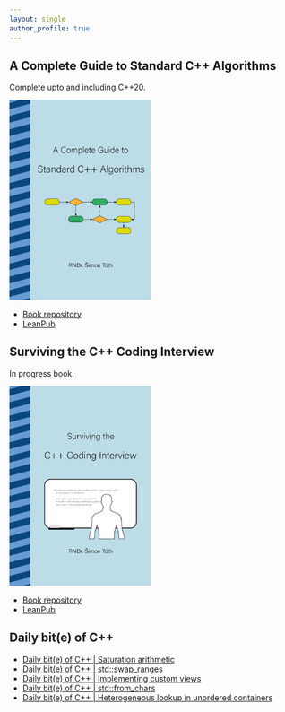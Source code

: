 ```yaml
---
layout: single
author_profile: true
---
```


## A Complete Guide to Standard C++ Algorithms

Complete upto and including C++20.

[<img src="assets/images/book_algorithms_cover.png" width="50%">](https://leanpub.com/cpp-algorithms-guide)

- [Book repository](https://github.com/HappyCerberus/book-cpp-algorithms)
- [LeanPub](https://leanpub.com/cpp-algorithms-guide)

## Surviving the C++ Coding Interview

In progress book.

[<img src="assets/images/book_coding_interview_cover.png" width="50%">](https://leanpub.com/cpp-coding-interview)

- [Book repository](https://leanpub.com/cpp-coding-interview)
- [LeanPub](https://leanpub.com/cpp-coding-interview)

## Daily bit(e) of C++

<ul>
<!-- SUBSTACK:START --><li><a href="https://medium.com/@simontoth/daily-bit-e-of-c-saturation-arithmetic-6f365a4fb37c?source=rss-1e1de1006a93------2">Daily bit&lpar;e&rpar; of C++ | Saturation arithmetic</a></li><li><a href="https://medium.com/@simontoth/daily-bit-e-of-c-std-swap-ranges-657ae172059b?source=rss-1e1de1006a93------2">Daily bit&lpar;e&rpar; of C++ | std::swap_ranges</a></li><li><a href="https://medium.com/@simontoth/daily-bit-e-of-c-implementing-custom-views-bb21e63a2d4f?source=rss-1e1de1006a93------2">Daily bit&lpar;e&rpar; of C++ | Implementing custom views</a></li><li><a href="https://medium.com/@simontoth/daily-bit-e-of-c-std-from-chars-9eb8d74514fc?source=rss-1e1de1006a93------2">Daily bit&lpar;e&rpar; of C++ | std::from_chars</a></li><li><a href="https://medium.com/@simontoth/daily-bit-e-of-c-heterogeneous-lookup-in-unordered-containers-42e98bb6cd79?source=rss-1e1de1006a93------2">Daily bit&lpar;e&rpar; of C++ | Heterogeneous lookup in unordered containers</a></li><!-- SUBSTACK:END -->
</ul>